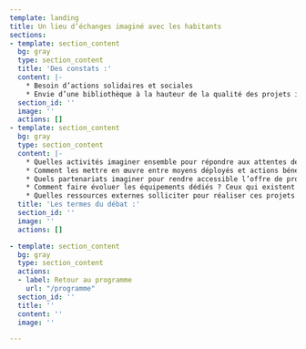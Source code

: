 ```yaml
---
template: landing
title: Un lieu d’échanges imaginé avec les habitants
sections:
- template: section_content
  bg: gray
  type: section_content
  title: 'Des constats :'
  content: |-
    * Besoin d’actions solidaires et sociales
    * Envie d’une bibliothèque à la hauteur de la qualité des projets initiés par l’équipe.
  section_id: ''
  image: ''
  actions: []
- template: section_content
  bg: gray
  type: section_content
  content: |-
    * Quelles activités imaginer ensemble pour répondre aux attentes des habitants ?
    * Comment les mettre en œuvre entre moyens déployés et actions bénévoles ?
    * Quels partenariats imaginer pour rendre accessible l’offre de proximité existant dans les communes des alentours ?
    * Comment faire évoluer les équipements dédiés ? Ceux qui existent (Espace Bellevue, Bibliothèque...) et ceux qu’il faut créer (Maison du citoyen et des solidarités, salles associatives et pratiques artistiques). Quels choix d’aménagement : regrouper les activités, mailler le territoire ?
    * Quelles ressources externes solliciter pour réaliser ces projets (CAF, DRAC, département, fonds européens…) ?
  title: 'Les termes du débat :'
  section_id: ''
  image: ''
  actions: []

- template: section_content
  bg: gray
  type: section_content
  actions:
  - label: Retour au programme
    url: "/programme"
  section_id: ''
  title: ''
  content: ''
  image: ''

---
```

